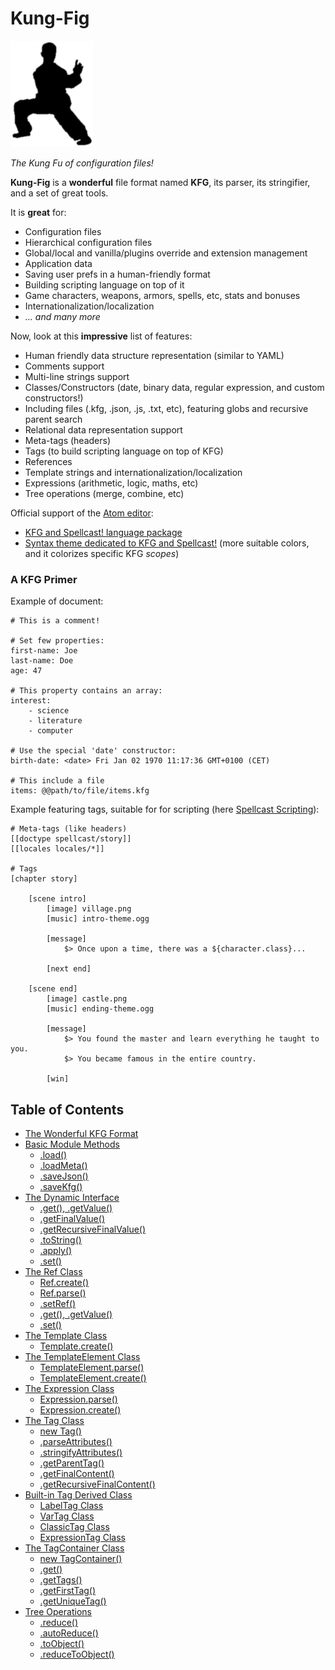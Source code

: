 
# Kung-Fig

![Kung Fig!](https://raw.githubusercontent.com/cronvel/kung-fig/master/kung-fig.png)

*The Kung Fu of configuration files!*

**Kung-Fig** is a **wonderful** file format named **KFG**, its parser, its stringifier, and a set of great tools.

It is **great** for:

* Configuration files
* Hierarchical configuration files
* Global/local and vanilla/plugins override and extension management
* Application data
* Saving user prefs in a human-friendly format
* Building scripting language on top of it
* Game characters, weapons, armors, spells, etc, stats and bonuses
* Internationalization/localization
* *... and many more*

Now, look at this **impressive** list of features:

* Human friendly data structure representation (similar to YAML)
* Comments support
* Multi-line strings support
* Classes/Constructors (date, binary data, regular expression, and custom constructors!)
* Including files (.kfg, .json, .js, .txt, etc), featuring globs and recursive parent search
* Relational data representation support
* Meta-tags (headers)
* Tags (to build scripting language on top of KFG)
* References
* Template strings and internationalization/localization
* Expressions (arithmetic, logic, maths, etc)
* Tree operations (merge, combine, etc)

Official support of the [Atom editor](https://atom.io):
* [KFG and Spellcast! language package](https://atom.io/packages/language-kfg)
* [Syntax theme dedicated to KFG and Spellcast!](https://atom.io/packages/kfg-dark-syntax) (more suitable colors, and it colorizes
  specific KFG *scopes*)



### A KFG Primer

Example of document:

```
# This is a comment!

# Set few properties:
first-name: Joe
last-name: Doe
age: 47

# This property contains an array:
interest:
	- science
	- literature
	- computer

# Use the special 'date' constructor:
birth-date: <date> Fri Jan 02 1970 11:17:36 GMT+0100 (CET)

# This include a file
items: @@path/to/file/items.kfg
```

Example featuring tags, suitable for for scripting (here [Spellcast Scripting](https://github.com/cronvel/spellcast)):

```
# Meta-tags (like headers)
[[doctype spellcast/story]]
[[locales locales/*]]

# Tags
[chapter story]
	
	[scene intro]
		[image] village.png
		[music] intro-theme.ogg
		
		[message]
			$> Once upon a time, there was a ${character.class}...
		
		[next end]
	
	[scene end]
		[image] castle.png
		[music] ending-theme.ogg
		
		[message]
			$> You found the master and learn everything he taught to you.
			$> You became famous in the entire country.
		
		[win]
```



## Table of Contents

* [The Wonderful KFG Format](doc/KFG.md)
* [Basic Module Methods](doc/lib.md#ref.basic)
	* [.load()](doc/lib.md#ref.load)
	* [.loadMeta()](doc/lib.md#ref.loadMeta)
	* [.saveJson()](doc/lib.md#ref.saveJson)
	* [.saveKfg()](doc/lib.md#ref.saveKfg)
* [The Dynamic Interface](doc/lib.md#ref.Dynamic)
	* [.get(), .getValue()](doc/lib.md#ref.Dynamic.get)
	* [.getFinalValue()](doc/lib.md#ref.Dynamic.getFinalValue)
	* [.getRecursiveFinalValue()](doc/lib.md#ref.Dynamic.getRecursiveFinalValue)
	* [.toString()](doc/lib.md#ref.Dynamic.toString)
	* [.apply()](doc/lib.md#ref.Dynamic.apply)
	* [.set()](doc/lib.md#ref.Dynamic.set)
* [The Ref Class](doc/lib.md#ref.Ref)
	* [Ref.create()](doc/lib.md#ref.Ref.create)
	* [Ref.parse()](doc/lib.md#ref.Ref.parse)
	* [.setRef()](doc/lib.md#ref.Ref.setRef)
	* [.get(), .getValue()](doc/lib.md#ref.Ref.get)
	* [.set()](doc/lib.md#ref.Ref.set)
* [The Template Class](doc/lib.md#ref.Template)
	* [Template.create()](doc/lib.md#ref.Template.create)
* [The TemplateElement Class](doc/lib.md#ref.TemplateElement)
	* [TemplateElement.parse()](doc/lib.md#ref.TemplateElement.parse)
	* [TemplateElement.create()](doc/lib.md#ref.TemplateElement.create)
* [The Expression Class](doc/lib.md#ref.Expression)
	* [Expression.parse()](doc/lib.md#ref.Expression.parse)
	* [Expression.create()](doc/lib.md#ref.Expression.create)
* [The Tag Class](doc/lib.md#ref.Tag)
	* [new Tag()](doc/lib.md#ref.Tag.new)
	* [.parseAttributes()](doc/lib.md#ref.Tag.parseAttributes)
	* [.stringifyAttributes()](doc/lib.md#ref.Tag.stringifyAttributes)
	* [.getParentTag()](doc/lib.md#ref.Tag.getParentTag)
	* [.getFinalContent()](doc/lib.md#ref.Tag.getFinalContent)
	* [.getRecursiveFinalContent()](doc/lib.md#ref.Tag.getRecursiveFinalContent)
* [Built-in Tag Derived Class](doc/lib.md#ref.Tag.derived)
	* [LabelTag Class](doc/lib.md#ref.Tag.LabelTag)
	* [VarTag Class](doc/lib.md#ref.Tag.VarTag)
	* [ClassicTag Class](doc/lib.md#ref.Tag.ClassicTag)
	* [ExpressionTag Class](doc/lib.md#ref.Tag.ExpressionTag)
* [The TagContainer Class](doc/lib.md#ref.TagContainer)
	* [new TagContainer()](doc/lib.md#ref.TagContainer.new)
	* [.get()](doc/lib.md#ref.TagContainer.get)
	* [.getTags()](doc/lib.md#ref.TagContainer.getTags)
	* [.getFirstTag()](doc/lib.md#ref.TagContainer.getFirstTag)
	* [.getUniqueTag()](doc/lib.md#ref.TagContainer.getUniqueTag)
* [Tree Operations](doc/lib.md#ref.treeops)
	* [.reduce()](doc/lib.md#ref.treeops.reduce)
	* [.autoReduce()](doc/lib.md#ref.treeops.autoReduce)
	* [.toObject()](doc/lib.md#ref.treeops.toObject)
	* [.reduceToObject()](doc/lib.md#ref.treeops.reduceToObject)

